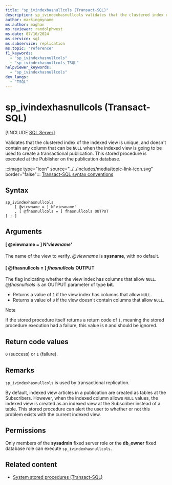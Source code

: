 ```yaml
---
title: "sp_ivindexhasnullcols (Transact-SQL)"
description: sp_ivindexhasnullcols validates that the clustered index of the indexed view is unique.
author: markingmyname
ms.author: maghan
ms.reviewer: randolphwest
ms.date: 07/16/2024
ms.service: sql
ms.subservice: replication
ms.topic: "reference"
f1_keywords:
  - "sp_ivindexhasnullcols"
  - "sp_ivindexhasnullcols_TSQL"
helpviewer_keywords:
  - "sp_ivindexhasnullcols"
dev_langs:
  - "TSQL"
---
```

# sp_ivindexhasnullcols (Transact-SQL)

[!INCLUDE [SQL Server](../../includes/applies-to-version/sqlserver.md)]

Validates that the clustered index of the indexed view is unique, and doesn't contain any column that can be `NULL` when the indexed view is going to be used to create a transactional publication. This stored procedure is executed at the Publisher on the publication database.

:::image type="icon" source="../../includes/media/topic-link-icon.svg" border="false"::: [Transact-SQL syntax conventions](../../t-sql/language-elements/transact-sql-syntax-conventions-transact-sql.md)

## Syntax

```syntaxsql
sp_ivindexhasnullcols
    [ @viewname = ] N'viewname'
    , [ @fhasnullcols = ] fhasnullcols OUTPUT
[ ; ]
```

## Arguments

#### [ @viewname = ] N'*viewname*'

The name of the view to verify. *@viewname* is **sysname**, with no default.

#### [ @fhasnullcols = ] *fhasnullcols* OUTPUT

The flag indicating whether the view index has columns that allow `NULL`. *@fhasnullcols* is an OUTPUT parameter of type **bit**.

- Returns a value of `1` if the view index has columns that allow `NULL`.
- Returns a value of `0` if the view doesn't contain columns that allow `NULL`.

> [!NOTE]  
> If the stored procedure itself returns a return code of `1`, meaning the stored procedure execution had a failure, this value is `0` and should be ignored.

## Return code values

`0` (success) or `1` (failure).

## Remarks

`sp_ivindexhasnullcols` is used by transactional replication.

By default, indexed view articles in a publication are created as tables at the Subscribers. However, when the indexed column allows `NULL` values, the indexed view is created as an indexed view at the Subscriber instead of a table. This stored procedure can alert the user to whether or not this problem exists with the current indexed view.

## Permissions

Only members of the **sysadmin** fixed server role or the **db_owner** fixed database role can execute `sp_ivindexhasnullcols`.

## Related content

- [System stored procedures (Transact-SQL)](system-stored-procedures-transact-sql.md)
